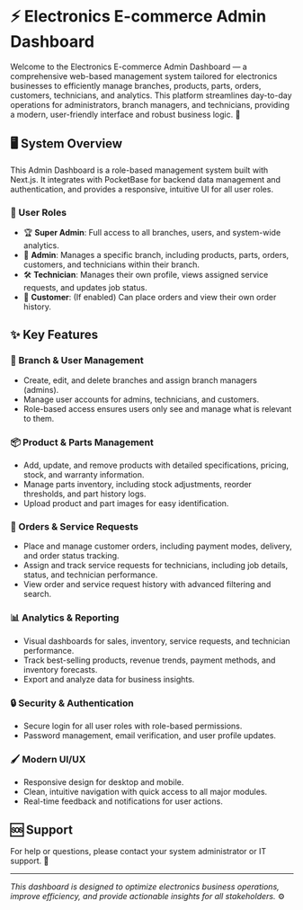 

# ⚡️ Electronics E-commerce Admin Dashboard


Welcome to the Electronics E-commerce Admin Dashboard — a comprehensive web-based management system tailored for electronics businesses to efficiently manage branches, products, parts, orders, customers, technicians, and analytics. This platform streamlines day-to-day operations for administrators, branch managers, and technicians, providing a modern, user-friendly interface and robust business logic. 🚀

## 🖥️ System Overview

This Admin Dashboard is a role-based management system built with Next.js. It integrates with PocketBase for backend data management and authentication, and provides a responsive, intuitive UI for all user roles.

### 👤 User Roles
- 🏆 **Super Admin**: Full access to all branches, users, and system-wide analytics.
- 🏢 **Admin**: Manages a specific branch, including products, parts, orders, customers, and technicians within their branch.
- 🛠️ **Technician**: Manages their own profile, views assigned service requests, and updates job status.
- 🛒 **Customer**: (If enabled) Can place orders and view their own order history.

## ✨ Key Features

### 🏢 Branch & User Management
- Create, edit, and delete branches and assign branch managers (admins).
- Manage user accounts for admins, technicians, and customers.
- Role-based access ensures users only see and manage what is relevant to them.

### 📦 Product & Parts Management
- Add, update, and remove products with detailed specifications, pricing, stock, and warranty information.
- Manage parts inventory, including stock adjustments, reorder thresholds, and part history logs.
- Upload product and part images for easy identification.

### 📝 Orders & Service Requests
- Place and manage customer orders, including payment modes, delivery, and order status tracking.
- Assign and track service requests for technicians, including job details, status, and technician performance.
- View order and service request history with advanced filtering and search.

### 📊 Analytics & Reporting
- Visual dashboards for sales, inventory, service requests, and technician performance.
- Track best-selling products, revenue trends, payment methods, and inventory forecasts.
- Export and analyze data for business insights.

### 🔒 Security & Authentication
- Secure login for all user roles with role-based permissions.
- Password management, email verification, and user profile updates.

### 🖌️ Modern UI/UX
- Responsive design for desktop and mobile.
- Clean, intuitive navigation with quick access to all major modules.
- Real-time feedback and notifications for user actions.

## 🆘 Support

For help or questions, please contact your system administrator or IT support. 💬

---
*This dashboard is designed to optimize electronics business operations, improve efficiency, and provide actionable insights for all stakeholders.* ⚙️
